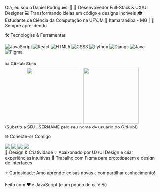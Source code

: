 Olá, eu sou o Daniel Rodrigues! 👋
🚀 Desenvolvedor Full-Stack & UX/UI Designer
💻 Transformando ideias em código e designs incríveis
🎓 Estudante de Ciência da Computação na UFVJM
📍 Itamarandiba - MG | 🌱 Sempre aprendendo

🛠️ Tecnologias & Ferramentas
<div style="display: inline_block; margin-bottom: 20px;"> <img alt="JavaScript" src="https://img.shields.io/badge/JavaScript-F7DF1E?style=for-the-badge&logo=javascript&logoColor=black" /> <img alt="React" src="https://img.shields.io/badge/React-61DAFB?style=for-the-badge&logo=react&logoColor=black" /> <img alt="HTML5" src="https://img.shields.io/badge/HTML5-E34F26?style=for-the-badge&logo=html5&logoColor=white" /> <img alt="CSS3" src="https://img.shields.io/badge/CSS3-1572B6?style=for-the-badge&logo=css3&logoColor=white" /> <img alt="Python" src="https://img.shields.io/badge/Python-3776AB?style=for-the-badge&logo=python&logoColor=white" /> <img alt="Django" src="https://img.shields.io/badge/Django-092E20?style=for-the-badge&logo=django&logoColor=white" /> <img alt="Java" src="https://img.shields.io/badge/Java-007396?style=for-the-badge&logo=java&logoColor=white" /> <img alt="Figma" src="https://img.shields.io/badge/Figma-F24E1E?style=for-the-badge&logo=figma&logoColor=white" /> </div>
📊 GitHub Stats
<div align="center"> <img height="180em" src="https://github-readme-stats.vercel.app/api?username=SEUUSERNAME&show_icons=true&theme=dracula&include_all_commits=true&count_private=true" /> <img height="180em" src="https://github-readme-stats.vercel.app/api/top-langs/?username=SEUUSERNAME&layout=compact&theme=dracula" /> </div>
(Substitua SEUUSERNAME pelo seu nome de usuário do GitHub!)

🌐 Conecte-se Comigo
<div> <a href="https://www.linkedin.com/in/daniel-rodrigues-pereira-29b1b7243/" target="_blank"> <img src="https://img.shields.io/badge/LinkedIn-0077B5?style=for-the-badge&logo=linkedin&logoColor=white" /> </a> <a href="https://www.instagram.com/daniel_rodrigues9" target="_blank"> <img src="https://img.shields.io/badge/Instagram-E4405F?style=for-the-badge&logo=instagram&logoColor=white" /> </a> <a href="mailto:danielrodrigues878@hotmail.com"> <img src="https://img.shields.io/badge/Gmail-D14836?style=for-the-badge&logo=gmail&logoColor=white" /> </a> <a href="https://www.youtube.com/channel/UCpI3tkUMCUiVe3jmZzcG_JQ" target="_blank"> <img src="https://img.shields.io/badge/YouTube-FF0000?style=for-the-badge&logo=youtube&logoColor=white" /> </a> </div>
🎨 Design & Criatividade
💡 Apaixonado por UX/UI Design e criar experiências intuitivas
🎨 Trabalho com Figma para prototipagem e design de interfaces

⭐ Curiosidade: Amo aprender coisas novas e compartilhar conhecimento!

Feito com ❤️ e JavaScript (e um pouco de café ☕)
